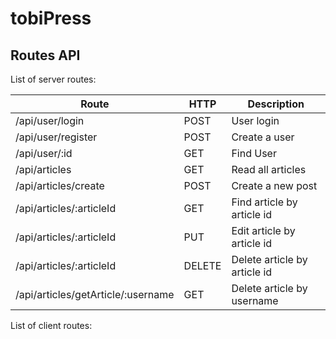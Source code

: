 # tobiPress
## Routes API
List of server routes:

|Route|HTTP|Description|
|-|-|-|
|/api/user/login|POST|User login
|/api/user/register|POST|Create a user
|/api/user/:id|GET|Find User
|/api/articles|GET|Read all articles
|/api/articles/create|POST|Create a new post
|/api/articles/:articleId|GET|Find article by article id
|/api/articles/:articleId|PUT|Edit article by article id
|/api/articles/:articleId|DELETE|Delete article by article id
|/api/articles/getArticle/:username|GET|Delete article by username

List of client routes:
